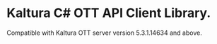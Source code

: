 # Kaltura C# OTT API Client Library.
Compatible with Kaltura OTT server version 5.3.1.14634 and above.
